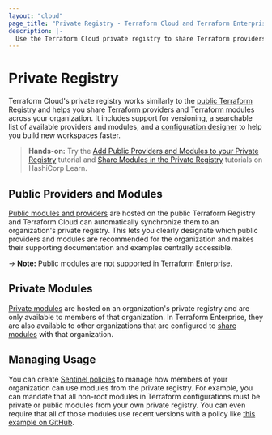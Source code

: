 ```yaml
---
layout: "cloud"
page_title: "Private Registry - Terraform Cloud and Terraform Enterprise"
description: |-
  Use the Terraform Cloud private registry to share Terraform providers and modules across your organization.
---
```


# Private Registry


Terraform Cloud's private registry works similarly to the [public Terraform Registry](/docs/registry/index.html) and helps you share [Terraform providers](/docs/language/providers/index.html) and [Terraform modules](/docs/language/modules/index.html) across your organization. It includes support for versioning, a searchable list of available providers and modules, and a [configuration designer](/docs/cloud/registry/design.html) to help you build new workspaces faster.

> **Hands-on:** Try the [Add Public Providers and Modules to your Private Registry](https://learn.hashicorp.com/tutorials/terraform/private-registry-add) tutorial and [Share Modules in the Private Registry](https://learn.hashicorp.com/tutorials/terraform/module-private-registry?in=terraform/modules) tutorials on HashiCorp Learn.

## Public Providers and Modules

[Public modules and providers](/docs/cloud/registry/add.html) are hosted on the public Terraform Registry and Terraform Cloud can automatically synchronize them to an organization's private registry. This lets you clearly designate which public providers and modules are recommended for the organization and makes their supporting documentation and examples centrally accessible.

-> **Note:** Public modules are not supported in Terraform Enterprise.

## Private Modules

[Private modules](/docs/cloud/registry/publish.html) are hosted on an organization's private registry and are only available to members of that organization. In Terraform Enterprise, they are also available to other organizations that are configured to [share modules](/docs/enterprise/admin/module-sharing.html) with that organization.

## Managing Usage

You can create [Sentinel policies](/docs/cloud/sentinel/index.html) to manage how members of your organization can use modules from the private registry. For example, you can mandate that all non-root modules in Terraform configurations must be private or public modules from your own private registry. You can even require that all of those modules use recent versions with a policy like [this example on GitHub](https://github.com/hashicorp/terraform-guides/blob/master/governance/third-generation/cloud-agnostic/http-examples/use-recent-versions-from-pmr.sentinel).
